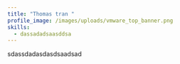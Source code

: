 ```yaml
---
title: "Thomas tran "
profile_image: /images/uploads/vmware_top_banner.png
skills:
  - dassadadsaasddsa
---
```

s﻿dassdadasdasdsaadsad